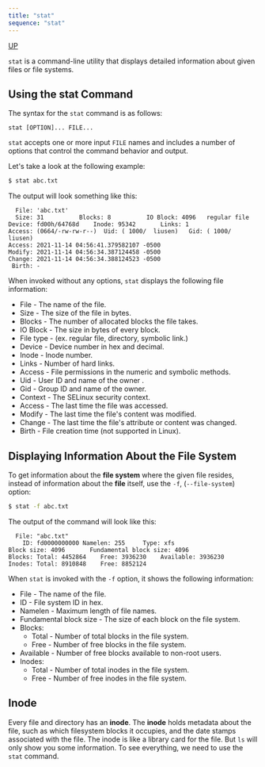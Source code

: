 ```yaml
---
title: "stat"
sequence: "stat"
---
```


[UP](/linux.html)


`stat` is a command-line utility that displays detailed information about given files or file systems.

## Using the stat Command

The syntax for the `stat` command is as follows:

```text
stat [OPTION]... FILE...
```

`stat` accepts one or more input `FILE` names and includes a number of options that control the command behavior and output.

Let's take a look at the following example:

```bash
$ stat abc.txt
```

The output will look something like this:

```text
  File: 'abc.txt'
  Size: 31        	Blocks: 8          IO Block: 4096   regular file
Device: fd00h/64768d	Inode: 95342       Links: 1
Access: (0664/-rw-rw-r--)  Uid: ( 1000/  liusen)   Gid: ( 1000/  liusen)
Access: 2021-11-14 04:56:41.379582107 -0500
Modify: 2021-11-14 04:56:34.387124458 -0500
Change: 2021-11-14 04:56:34.388124523 -0500
 Birth: -
```

When invoked without any options, `stat` displays the following file information:

- File - The name of the file.
- Size - The size of the file in bytes.
- Blocks - The number of allocated blocks the file takes.
- IO Block - The size in bytes of every block.
- File type - (ex. regular file, directory, symbolic link.)
- Device - Device number in hex and decimal.
- Inode - Inode number.
- Links - Number of hard links.
- Access - File permissions in the numeric and symbolic methods.
- Uid - User ID and name of the owner .
- Gid - Group ID and name of the owner.
- Context - The SELinux security context.
- Access - The last time the file was accessed.
- Modify - The last time the file's content was modified.
- Change - The last time the file's attribute or content was changed.
- Birth - File creation time (not supported in Linux).

## Displaying Information About the File System

To get information about the **file system** where the given file resides,
instead of information about the **file** itself, use the `-f`, (`--file-system`) option:

```bash
$ stat -f abc.txt
```

The output of the command will look like this:

```text
  File: "abc.txt"
    ID: fd0000000000 Namelen: 255     Type: xfs
Block size: 4096       Fundamental block size: 4096
Blocks: Total: 4452864    Free: 3936230    Available: 3936230
Inodes: Total: 8910848    Free: 8852124
```

When `stat` is invoked with the `-f` option, it shows the following information:

- File - The name of the file.
- ID - File system ID in hex.
- Namelen - Maximum length of file names.
- Fundamental block size - The size of each block on the file system.
- Blocks:
  - Total - Number of total blocks in the file system.
  - Free - Number of free blocks in the file system.
- Available - Number of free blocks available to non-root users.
- Inodes:
  - Total - Number of total inodes in the file system.
  - Free - Number of free inodes in the file system.

## Inode

Every file and directory has an **inode**.
The **inode** holds metadata about the file,
such as which filesystem blocks it occupies, and the date stamps associated with the file.
The inode is like a library card for the file.
But `ls` will only show you some information.
To see everything, we need to use the `stat` command.
